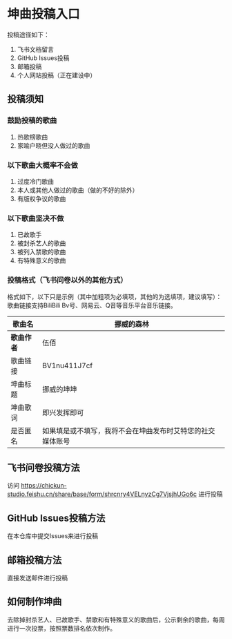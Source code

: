 # 坤曲投稿入口

投稿途径如下：

1. 飞书文档留言
2. GitHub Issues投稿
3. 邮箱投稿
4. 个人网站投稿（正在建设中）

## 投稿须知

### 鼓励投稿的歌曲

1. 热歌榜歌曲
2. 家喻户晓但没人做过的歌曲

### 以下歌曲大概率不会做

1. 过度冷门歌曲
2. 本人或其他人做过的歌曲（做的不好的除外）
3. 有版权争议的歌曲

### 以下歌曲坚决不做

1. 已故歌手
2. 被封杀艺人的歌曲
3. 被列入禁歌的歌曲
4. 有特殊意义的歌曲

### 投稿格式（飞书问卷以外的其他方式）

格式如下，以下只是示例（其中加粗项为必填项，其他的为选填项，建议填写）：
歌曲链接支持BiliBili Bv号、网易云、Q音等音乐平台音乐链接。

| **歌曲名**   | 挪威的森林                                                 |
| ------------ | ---------------------------------------------------------- |
| **歌曲作者** | 伍佰                                                       |
| 歌曲链接     | BV1nu411J7cf                                               |
| 坤曲标题     | 挪威的坤坤                                                 |
| 坤曲歌词     | 即兴发挥即可                                               |
| 是否匿名     | 如果填是或不填写，我将不会在坤曲发布时艾特您的社交媒体账号 |

## 飞书问卷投稿方法

访问 https://chickun-studio.feishu.cn/share/base/form/shrcnry4VELnyzCg7VjsjhUGo6c 进行投稿


## GitHub Issues投稿方法

在本仓库中提交Issues来进行投稿

## 邮箱投稿方法

直接发送邮件进行投稿

## 如何制作坤曲

去除掉封杀艺人、已故歌手、禁歌和有特殊意义的歌曲后，公示剩余的歌曲，每周进行一次投票，按照票数排名依次制作。
